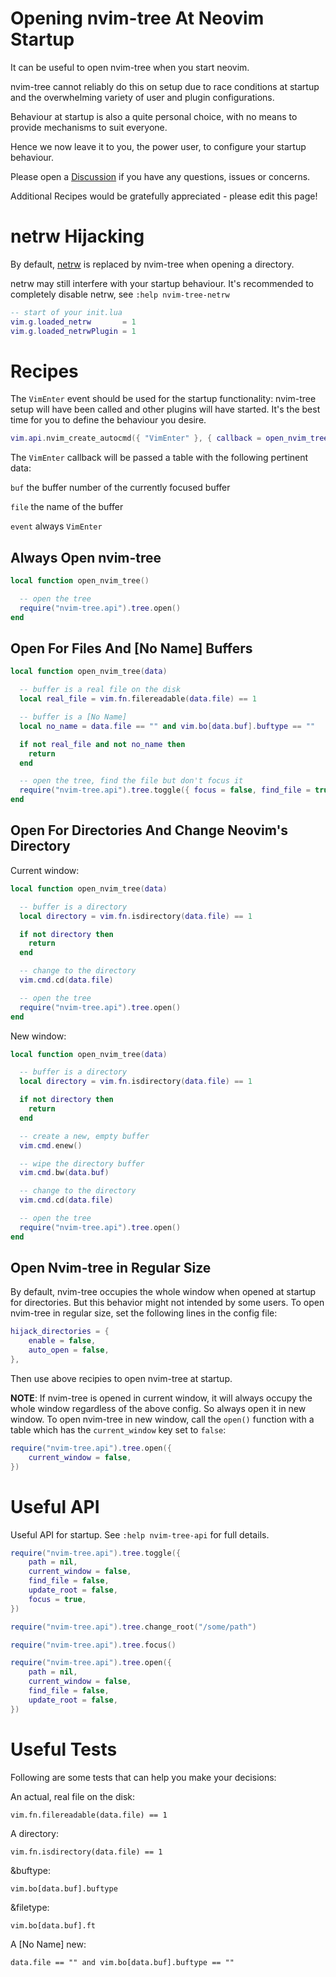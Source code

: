 # Opening nvim-tree At Neovim Startup

It can be useful to open nvim-tree when you start neovim.

nvim-tree cannot reliably do this on setup due to race conditions at startup and the overwhelming variety of user and plugin configurations.

Behaviour at startup is also a quite personal choice, with no means to provide mechanisms to suit everyone.

Hence we now leave it to you, the power user, to configure your startup behaviour.

Please open a [Discussion](https://github.com/nvim-tree/nvim-tree.lua/discussions) if you have any questions, issues or concerns.

Additional Recipes would be gratefully appreciated - please edit this page!

# netrw Hijacking

By default, [netrw](https://neovim.io/doc/user/pi_netrw.html) is replaced by nvim-tree when opening a directory.

netrw may still interfere with your startup behaviour. It's recommended to completely disable netrw, see `:help nvim-tree-netrw`

```lua
-- start of your init.lua
vim.g.loaded_netrw       = 1
vim.g.loaded_netrwPlugin = 1
```

# Recipes

The `VimEnter` event should be used for the startup functionality: nvim-tree setup will have been called and other plugins will have started. It's the best time for you to define the behaviour you desire.

```lua
vim.api.nvim_create_autocmd({ "VimEnter" }, { callback = open_nvim_tree })
```

The `VimEnter` callback will be passed a table with the following pertinent data:

`buf` the buffer number of the currently focused buffer

`file` the name of the buffer

`event` always `VimEnter`

## Always Open nvim-tree

```lua
local function open_nvim_tree()

  -- open the tree
  require("nvim-tree.api").tree.open()
end
```

## Open For Files And [No Name] Buffers

```lua
local function open_nvim_tree(data)

  -- buffer is a real file on the disk
  local real_file = vim.fn.filereadable(data.file) == 1

  -- buffer is a [No Name]
  local no_name = data.file == "" and vim.bo[data.buf].buftype == ""

  if not real_file and not no_name then
    return
  end

  -- open the tree, find the file but don't focus it
  require("nvim-tree.api").tree.toggle({ focus = false, find_file = true, })
end
```

## Open For Directories And Change Neovim's Directory

Current window:

```lua
local function open_nvim_tree(data)

  -- buffer is a directory
  local directory = vim.fn.isdirectory(data.file) == 1

  if not directory then
    return
  end

  -- change to the directory
  vim.cmd.cd(data.file)

  -- open the tree
  require("nvim-tree.api").tree.open()
end
```

New window:

```lua
local function open_nvim_tree(data)

  -- buffer is a directory
  local directory = vim.fn.isdirectory(data.file) == 1

  if not directory then
    return
  end

  -- create a new, empty buffer
  vim.cmd.enew()

  -- wipe the directory buffer
  vim.cmd.bw(data.buf)

  -- change to the directory
  vim.cmd.cd(data.file)

  -- open the tree
  require("nvim-tree.api").tree.open()
end
```

## Open Nvim-tree in Regular Size

By default, nvim-tree occupies the whole window when opened at startup for directories. But this behavior might not intended by some users. To open nvim-tree in regular size, set the following lines in the config file:

```lua
hijack_directories = {
	enable = false,
	auto_open = false,
},
```

Then use above recipies to open nvim-tree at startup.

**NOTE**: If nvim-tree is opened in current window, it will always occupy the whole window regardless of the above config. So always open it in new window. To open nvim-tree in new window, call the `open()` function with a table which has the `current_window` key set to `false`:

```lua
require("nvim-tree.api").tree.open({
    current_window = false,
})
```

# Useful API

Useful API for startup. See `:help nvim-tree-api` for full details.

```lua
require("nvim-tree.api").tree.toggle({
	path = nil,
	current_window = false,
	find_file = false,
	update_root = false,
	focus = true,
})
```

```lua
require("nvim-tree.api").tree.change_root("/some/path")
```

```lua
require("nvim-tree.api").tree.focus()
```

```lua
require("nvim-tree.api").tree.open({
	path = nil,
	current_window = false,
	find_file = false,
	update_root = false,
})
```

# Useful Tests

Following are some tests that can help you make your decisions:

An actual, real file on the disk:

`vim.fn.filereadable(data.file) == 1`

A directory:

`vim.fn.isdirectory(data.file) == 1`

&buftype:

`vim.bo[data.buf].buftype`

&filetype:

`vim.bo[data.buf].ft`

A [No Name] new:

`data.file == "" and vim.bo[data.buf].buftype == ""`
